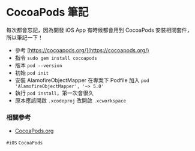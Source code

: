 # CocoaPods 筆記

每次都會忘記，因為開發 iOS App 有時候都會用到 CocoaPods 安裝相關套件，所以筆記一下！

* 參考 [https://cocoapods.org/](https://cocoapods.org/)
* 指令 `sudo gem install cocoapods`
* 版本 `pod --version`
* 初始 `pod init`
* 安裝 AlamofireObjectMapper 在專案下 Podfile 加入 `pod 'AlamofireObjectMapper', '~> 5.0'`
* 執行 `pod install`，第一次會很久
* 原本應該開啟 `.xcodeproj` 改開啟 `.xcworkspace`

### 相關參考
* [CocoaPods.org](https://cocoapods.org/)

`#iOS` `CocoaPods`